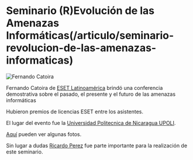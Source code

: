 Seminario (R)Evolución de las Amenazas Informáticas(/articulo/seminario-revolucion-de-las-amenazas-informaticas)
================================================================================================================

![Fernando Catoira](https://fbcdn-sphotos-b-a.akamaihd.net/hphotos-ak-prn2/1146645_629900577044731_502549700_n.jpg)

Fernando Catoira de [ESET Latinoamérica](https://www.facebook.com/ESETLA) brindó una conferencia demostrativa sobre el pasado, el presente y el futuro de las amenazas informáticas

Hubieron premios de licencias ESET entre los asistentes.

El lugar del evento fue la [Universidad Politecnica de Nicaragua UPOLI](http://www.upoli.edu.ni/).

[Aquí](https://www.facebook.com/media/set/?set=a.629899553711500.1073741830.460194990681958&type=1) pueden ver algunas fotos.

Sin lugar a dudas [Ricardo Perez](https://www.facebook.com/ricardoperez.tye) fue parte importante para la realización de este seminario.